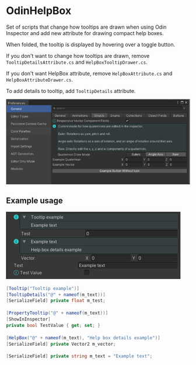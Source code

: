# OdinHelpBox
Set of scripts that change how tooltips are drawn when using Odin Inspector and add new attribute for drawing compact help boxes.

When folded, the tooltip is displayed by hovering over a toggle button.

If you don't want to change how tooltips are drawn, remove `TooltipDetailsAttribute.cs` and `HelpBoxTooltipDrawer.cs`.

If you don't want HelpBox attribute, remove `HelpBoxAttribute.cs` and `HelpBoxAttributeDrawer.cs`.

To add details to tooltip, add `TooltipDetails` attribute.

![Example](Images/Example.PNG)

## Example usage

![Example](Images/Example2.PNG)

```cs
[Tooltip("Tooltip example")]
[TooltipDetails("@" + nameof(m_text))]
[SerializeField] private float m_test;

[PropertyTooltip("@" + nameof(m_text))]
[ShowInInspector]
private bool TestValue { get; set; }

[HelpBox("@" + nameof(m_text), "Help box details example")]
[SerializeField] private Vector2 m_vector;

[SerializeField] private string m_text = "Example text";
```
